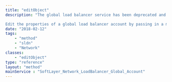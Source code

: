 ```yaml
---
title: "editObject"
description: "The global load balancer service has been deprecated and is no longer available. 

Edit the properties of a global load balancer account by passing in a modified instance of the object. "
date: "2018-02-12"
tags:
    - "method"
    - "sldn"
    - "Network"
classes:
    - "editObject"
type: "reference"
layout: "method"
mainService : "SoftLayer_Network_LoadBalancer_Global_Account"
---
```

